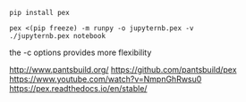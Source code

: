 ```
pip install pex

pex <(pip freeze) -m runpy -o jupyternb.pex -v
./jupyternb.pex notebook
```

the -c options provides more flexibility

http://www.pantsbuild.org/
https://github.com/pantsbuild/pex
https://www.youtube.com/watch?v=NmpnGhRwsu0
https://pex.readthedocs.io/en/stable/
